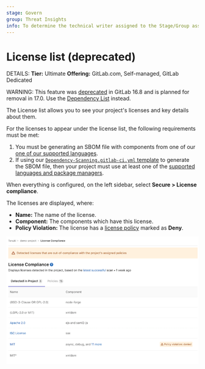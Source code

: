 ```yaml
---
stage: Govern
group: Threat Insights
info: To determine the technical writer assigned to the Stage/Group associated with this page, see https://handbook.gitlab.com/handbook/product/ux/technical-writing/#assignments
---
```


<!--- start_remove The following content will be removed on remove_date: '2024-08-15' -->

# License list (deprecated)

DETAILS:
**Tier:** Ultimate
**Offering:** GitLab.com, Self-managed, GitLab Dedicated

WARNING:
This feature was [deprecated](https://gitlab.com/gitlab-org/gitlab/-/issues/436100) in GitLab 16.8
and is planned for removal in 17.0. Use the [Dependency List](../application_security/dependency_list/index.md) instead.

The License list allows you to see your project's licenses and key
details about them.

For the licenses to appear under the license list, the following
requirements must be met:

1. You must be generating an SBOM file with components from one of our [one of our supported languages](license_scanning_of_cyclonedx_files/index.md#supported-languages-and-package-managers).
1. If using our [`Dependency-Scanning.gitlab-ci.yml` template](https://gitlab.com/gitlab-org/gitlab/-/blob/master/lib/gitlab/ci/templates/Jobs/Dependency-Scanning.gitlab-ci.yml) to generate the SBOM file, then your project must use at least one of the [supported languages and package managers](license_scanning_of_cyclonedx_files/index.md#supported-languages-and-package-managers).

When everything is configured, on the left sidebar, select **Secure > License compliance**.

The licenses are displayed, where:

- **Name:** The name of the license.
- **Component:** The components which have this license.
- **Policy Violation:** The license has a [license policy](license_approval_policies.md) marked as **Deny**.

![License List](img/license_list_v13_0.png)

<!--- end_remove -->
